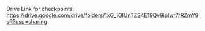 Drive Link for checkpoints: https://drive.google.com/drive/folders/1xG_jGIUnTZS4E19Qv9iplwr7rRZmY9sR?usp=sharing
